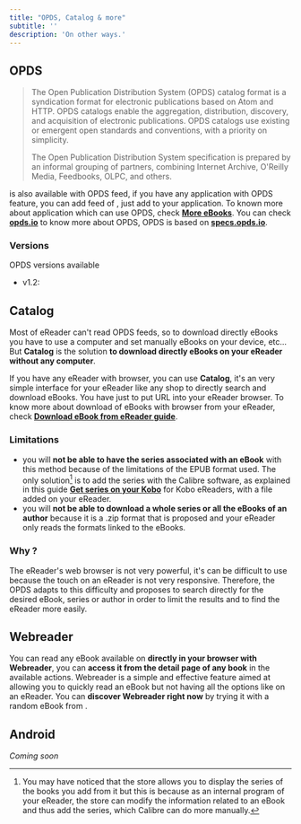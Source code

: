 ```yaml
---
title: "OPDS, Catalog & more"
subtitle: ''
description: 'On other ways.'
---
```


## OPDS

>The Open Publication Distribution System (OPDS) catalog format is a syndication format for electronic publications based on Atom and HTTP. OPDS catalogs enable the aggregation, distribution, discovery, and acquisition of electronic publications. OPDS catalogs use existing or emergent open standards and conventions, with a priority on simplicity.
>
>The Open Publication Distribution System specification is prepared by an informal grouping of partners, combining Internet Archive, O'Reilly Media, Feedbooks, OLPC, and others.

<markdown-app-name></markdown-app-name> is also available with OPDS feed, if you have any application with OPDS feature, you can add feed of <markdown-app-name></markdown-app-name>, just add <markdown-api-link endpoint="/features/opds/v1.2" :self-refer="true"></markdown-api-link> to your application. To known more about application which can use OPDS, check [**More eBooks**](/pages/more-ebooks#opds). You can check [**opds.io**](https://opds.io/) to know more about OPDS, <markdown-app-name></markdown-app-name> OPDS is based on [**specs.opds.io**](https://specs.opds.io/).

### Versions

OPDS versions available

- v1.2: <markdown-api-link endpoint="/features/opds/v1.2" :self-refer="true"></markdown-api-link>

## Catalog

Most of eReader can't read OPDS feeds, so to download directly eBooks you have to use a computer and set manually eBooks on your device, etc... But **Catalog** is the solution **to download directly eBooks on your eReader without any computer**.

If you have any eReader with browser, you can use **Catalog**, it's an very simple interface for your eReader like any shop to directly search and download eBooks. You have just to put <markdown-api-link endpoint="/catalog" :self-refer="true"></markdown-api-link> URL into your eReader browser. To know more about download of eBooks with browser from your eReader, check [**Download eBook from eReader guide**](/guides/ereader-download-ebook-from-ereader).

### Limitations

- you will **not be able to have the series associated with an eBook** with this method because of the limitations of the EPUB format used. The only solution[^1] is to add the series with the Calibre software, as explained in this guide [**Get series on your Kobo**](/guides/ereader-series) for Kobo eReaders, with a file added on your eReader.
- you will **not be able to download a whole series or all the eBooks of an author** because it is a .zip format that is proposed and your eReader only reads the formats linked to the eBooks.

### Why ?

The eReader's web browser is not very powerful, it's can be difficult to use because the touch on an eReader is not very responsive. Therefore, the OPDS adapts to this difficulty and proposes to search directly for the desired eBook, series or author in order to limit the results and to find the eReader more easily.

## Webreader

You can read any eBook available on <markdown-app-name></markdown-app-name> **directly in your browser with Webreader**, you can **access it from the detail page of any book** in the available actions. Webreader is a simple and effective feature aimed at allowing you to quickly read an eBook but not having all the options like on an eReader. You can **discover Webreader right now** by trying it with a random eBook from <markdown-api-link endpoint="/webreader" :self-refer="true"></markdown-api-link>.

## Android

*Coming soon*

[^1]: You may have noticed that the store allows you to display the series of the books you add from it but this is because as an internal program of your eReader, the store can modify the information related to an eBook and thus add the series, which Calibre can do more manually.
